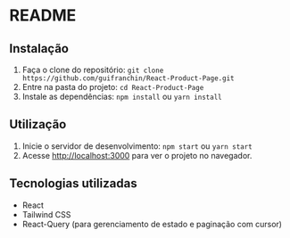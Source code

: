 # README

## Instalação

1. Faça o clone do repositório: `git clone https://github.com/guifranchin/React-Product-Page.git`
2. Entre na pasta do projeto: `cd React-Product-Page`
3. Instale as dependências: `npm install` ou `yarn install`

## Utilização

1. Inicie o servidor de desenvolvimento: `npm start` ou `yarn start`
2. Acesse [http://localhost:3000](http://localhost:3000) para ver o projeto no navegador.

## Tecnologias utilizadas

- React
- Tailwind CSS
- React-Query (para gerenciamento de estado e paginação com cursor)